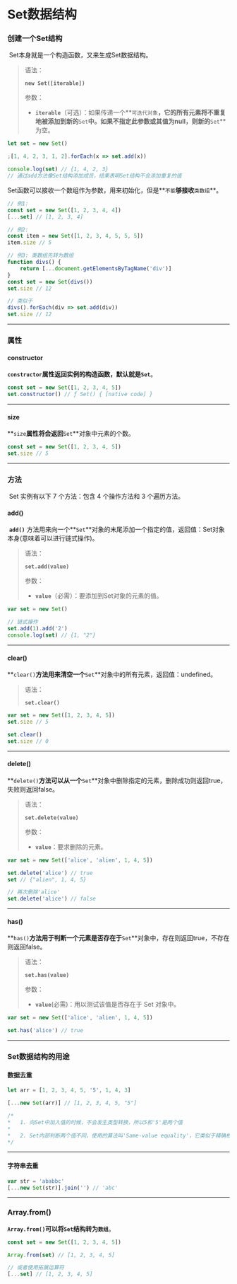 # Set数据结构

### 创建一个Set结构

​	Set本身就是一个构造函数，又来生成Set数据结构。

> 语法：
>
> **`new Set([iterable])`**
>
> 参数：
>
> * **`iterable`**（可选）：如果传递一个**`可迭代对象`**，它的所有元素将不重复地被添加到新的**`Set`**中。如果不指定此参数或其值为null，则新的**`Set`**为空。

```javascript
let set = new Set()

;[1, 4, 2, 3, 1, 2].forEach(x => set.add(x))

console.log(set) // {1, 4, 2, 3}
// 通过add方法像Set结构添加成员，结果表明Set结构不会添加重复的值
```

​	Set函数可以接收一个数组作为参数，用来初始化，但是**`不能`**够接收**`类数组`**。

```javascript
// 例1: 
const set = new Set([1, 2, 3, 4, 4])
[...set] // [1, 2, 3, 4]

// 例2:
const item = new Set([1, 2, 3, 4, 5, 5, 5])
item.size // 5

// 例3: 类数组先转为数组
function divs() {
	return [...document.getElementsByTagName('div')]
}
const set = new Set(divs())
set.size // 12

// 类似于
divs().forEach(div => set.add(div))
set.size // 12
```

---

### 属性

#### constructor

​	**`constructor`**属性返回实例的构造函数，默认就是**`Set`**。

```javascript
const set = new Set([1, 2, 3, 4, 5])
set.constructor() // ƒ Set() { [native code] }
```

---

#### size

​	**`size`**属性将会返回**`Set`**对象中元素的个数。

```javascript
const set = new Set([1, 2, 3, 4, 5])
set.size // 5
```

---

### 方法

​	Set 实例有以下 7 个方法：包含 4 个操作方法和 3 个遍历方法。

#### add()

​	**`add()`** 方法用来向一个**`Set`**对象的末尾添加一个指定的值，返回值：Set对象本身(意味着可以进行链式操作)。

> 语法：
>
> **`set.add(value)`**
>
> 参数：
>
> * **`value`**（必需）：要添加到Set对象的元素的值。

```javascript
var set = new Set()

// 链式操作
set.add(1).add('2')
console.log(set) // {1, "2"}
```

---

#### clear()

​	**`clear()`**方法用来清空一个**`Set`**对象中的所有元素，返回值：undefined。

> 语法：
>
> **`set.clear()`**

```javascript
var set = new Set([1, 2, 3, 4, 5])
set.size // 5

set.clear() 
set.size // 0
```

---

#### delete()

​	**`delete()`**方法可以从一个**`Set`**对象中删除指定的元素，删除成功则返回true，失败则返回false。

> 语法：
>
> **`set.delete(value)`**
>
> 参数：
>
> * **`value`**：要求删除的元素。

```javascript
var set = new Set(['alice', 'alien', 1, 4, 5])

set.delete('alice') // true
set // {"alien", 1, 4, 5}

// 再次删除'alice'
set.delete('alice') // false
```

---

#### has()

​	**`has()`**方法用于判断一个元素是否存在于**`Set`**对象中，存在则返回true，不存在则返回false。

> 语法：
>
> **`set.has(value)`**
>
> 参数：
>
> * **`value`**(必需)：用以测试该值是否存在于 Set 对象中。

```javascript
var set = new Set(['alice', 'alien', 1, 4, 5])

set.has('alice') // true
```

---

### Set数据结构的用途

#### 数据去重

```js
let arr = [1, 2, 3, 4, 5, '5', 1, 4, 3]

[...new Set(arr)] // [1, 2, 3, 4, 5, "5"]

/*
*	1. 向Set中加入值的时候，不会发生类型转换，所以5和'5'是两个值
*	
*	2. Set内部判断两个值不同，使用的算法叫'Same-value equality'，它类似于精确相等运算符（===），主要区别是NaN等于自身，而精确相等运算符NaN不等于自身。
*/
```

---

#### 字符串去重

```js
var str = 'ababbc'
[...new Set(str)].join('') // 'abc'
```

---

### Array.from()

​	**`Array.from()`**可以将**`Set`**结构转为**`数组`**。

```javascript
const set = new Set([1, 2, 3, 4, 5])

Array.from(set) // [1, 2, 3, 4, 5]

// 或者使用拓展运算符
[...set] // [1, 2, 3, 4, 5]
```

